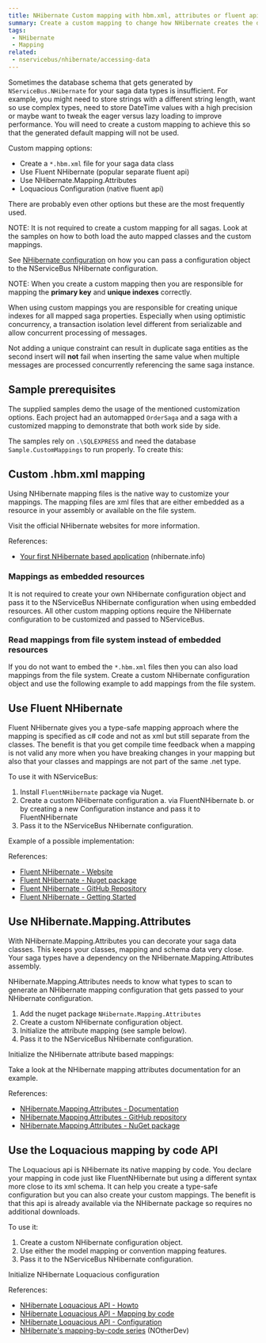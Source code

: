 ```yaml
---
title: NHibernate Custom mapping with hbm.xml, attributes or fluent api
summary: Create a custom mapping to change how NHibernate creates the database schema using different techniques.
tags:
 - NHibernate
 - Mapping
related:
 - nservicebus/nhibernate/accessing-data
---
```



Sometimes the database schema that gets generated by `NServiceBus.NHibernate` for your saga data types is insufficient. For example, you might need to store strings with a different string length, want so use complex types, need to store DateTime values with a high precision or maybe want to tweak the eager versus lazy loading to improve performance. You will need to create a custom mapping to achieve this so that the generated default mapping will not be used.

Custom mapping options:

* Create a `*.hbm.xml` file for your saga data class
* Use Fluent NHibernate (popular separate fluent api)
* Use NHibernate.Mapping.Attributes
* Loquacious Configuration (native fluent api)

There are probably even other options but these are the most frequently used.

NOTE: It is not required to create a custom mapping for all sagas. Look at the samples on how to both load the auto mapped classes and the custom mappings. 


See [NHibernate configuration](/nservicebus/nhibernate/configuration.md) on how you can pass a configuration object to the NServiceBus NHibernate configuration.

NOTE: When you create a custom mapping then you are responsible for mapping the **primary key** and **unique indexes** correctly.

When using custom mappings you are responsible for creating unique indexes for all mapped saga properties. Especially when using optimistic concurrency, a transaction isolation level different from serializable and allow concurrent processing of messages.

Not adding a unique constraint can result in duplicate saga entities as the second insert will **not** fail when inserting the same value when multiple messages are processed concurrently referencing the same saga instance.


## Sample prerequisites

The supplied samples demo the usage of the mentioned customization options. Each project had an automapped `OrderSaga` and a saga with a customized mapping to demonstrate that both work side by side.

The samples rely on `.\SQLEXPRESS` and need the database `Sample.CustomMappings` to run properly. To create this:


## Custom .hbm.xml mapping

Using NHibernate mapping files is the native way to customize your mappings. The mapping files are xml files that are either embedded as a resource in your assembly or available on the file system.

Visit the official NHibernate websites for more information.

References:

* [Your first NHibernate based application](http://nhibernate.info/doc/tutorials/first-nh-app/your-first-nhibernate-based-application.html) (nhibernate.info)


### Mappings as embedded resources

It is not required to create your own NHibernate configuration object and pass it to the NServiceBus NHibernate configuration when using embedded resources. All other custom mapping options require the NHibernate configuration to be customized and passed to NServiceBus.


### Read mappings from file system instead of embedded resources

If you do not want to embed the `*.hbm.xml` files then you can also load mappings from the file system. Create a custom NHibernate configuration object and use the following example to add mappings from the file system.

<!-- import AddMappingsFromFilesystem -->


## Use Fluent NHibernate

Fluent NHibernate gives you a type-safe mapping approach where the mapping is specified as c# code and not as xml but still separate from the classes. The benefit is that you get compile time feedback when a mapping is not valid any more when you have breaking changes in your mapping but also that your classes and mappings are not part of the same .net type.

To use it with NServiceBus:

1. Install `FluentNHibernate` package via Nuget.
2. Create a custom NHibernate configuration
a. via FluentNHibernate
b. or by creating a new Configuration instance and pass it to FluentNHibernate
3. Pass it to the NServiceBus NHibernate configuration.


Example of a possible implementation:

<!-- import FluentConfiguration -->

References:

* [Fluent NHibernate - Website](http://www.fluentnhibernate.org)
* [Fluent NHibernate - Nuget package](http://www.nuget.org/packages/FluentNHibernate/)
* [Fluent NHibernate - GitHub Repository](https://github.com/jagregory/fluent-nhibernate)
* [Fluent NHibernate - Getting Started](https://github.com/jagregory/fluent-nhibernate/wiki/Getting-started)


## Use NHibernate.Mapping.Attributes

With NHibernate.Mapping.Attributes you can decorate your saga data classes. This keeps your classes, mapping and schema data very close. Your saga types have a dependency on the NHibernate.Mapping.Attributes assembly.

NHibernate.Mapping.Attributes needs to know what types to scan to generate an NHibernate mapping configuration that gets passed to your NHibernate configuration.

1. Add the nuget package `NHibernate.Mapping.Attributes`
2. Create a custom NHibernate configuration object.
3. Initialize the attribute mapping (see sample below).
4. Pass it to the NServiceBus NHibernate configuration.


Initialize the NHibernate attribute based mappings:

<!-- import AttributesConfiguration -->

Take a look at the NHibernate mapping attributes documentation for an example.


References:
* [NHibernate.Mapping.Attributes - Documentation](http://nhibernate.info/doc/nhibernate-reference/mapping-attributes.html)
* [NHibernate.Mapping.Attributes - GitHub repository](https://github.com/nhibernate/NHibernate.Mapping.Attributes)
* [NHibernate.Mapping.Attributes - NuGet package](http://www.nuget.org/packages/NHibernate.Mapping.Attributes/)


## Use the Loquacious mapping by code API

The Loquacious api is NHibernate its native mapping by code. You declare your mapping in code just like FluentNHibernate but using a different syntax more close to its xml schema. It can help you create a type-safe configuration but you can also create your custom mappings. The benefit is that this api is already available via the NHibernate package so requires no additional downloads.

To use it:

1. Create a custom NHibernate configuration object.
2. Use either the model mapping or convention mapping features.
3. Pass it to the NServiceBus NHibernate configuration.


Initialize NHibernate Loquacious configuration

<!-- import LoquaciousConfiguration -->


References:

* [NHibernate Loquacious API - Howto](http://nhibernate.info/doc/howto/mapping/a-fully-working-skeleton-for-sexy-loquacious-nh.html)
* [NHibernate Loquacious API - Mapping by code](http://fabiomaulo.blogspot.nl/2011/04/nhibernate-32-mapping-by-code.html)
* [NHibernate Loquacious API - Configuration](http://nhibernate.info/blog/2011/01/21/loquacious-configuration-in-nhibernate-3.html)
* [NHibernate's mapping-by-code series](http://notherdev.blogspot.nl/2012/02/nhibernates-mapping-by-code-summary.html) (NOtherDev)